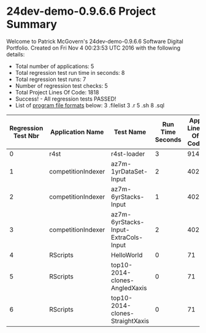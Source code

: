 # 24dev-demo-0.9.6.6 Project Summary 
Welcome to Patrick McGovern's 24dev-demo-0.9.6.6 Software Digital Portfolio. Created on Fri Nov  4 00:23:53 UTC 2016 with the following details:
* Total number of applications: 5
* Total regression test run time in seconds: 8 
* Total regression test runs: 7  
* Number of regression test checks: 5
* Total Project Lines Of Code: 1818
* Success! - All regression tests PASSED!
* List of [program file formats](https://en.wikipedia.org/wiki/List_of_file_formats) below: 
      3 .filelist
      3 .r
      5 .sh
      8 .sql

Regression Test Nbr|Application Name|Test Name|Run Time Seconds|App Lines Of Code|Pass or Fail
 --- | --- | --- | --- | --- | --- 
0|r4st|r4st-loader|3|914|Pass
1|competitionIndexer|az7m-1yrDataSet-Input|2|402|Pass
2|competitionIndexer|az7m-6yrStacks-Input|1|402|Pass
3|competitionIndexer|az7m-6yrStacks-Input-ExtraCols-Input|2|402|Pass
4|RScripts|HelloWorld|0|71|Pass
5|RScripts|top10-2014-clones-AngledXaxis|0|71|Pass
6|RScripts|top10-2014-clones-StraightXaxis|0|71|Pass
